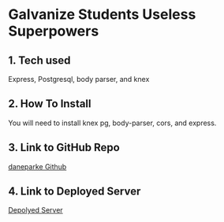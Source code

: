 # Galvanize Students Useless Superpowers
## 1. Tech used

   Express, Postgresql, body parser, and knex
## 2. How To Install
   You will need to install knex pg, body-parser, cors, and express.
## 3. Link to GitHub Repo
[daneparke Github](https://github.com/daneparke/Knex-11-27)

## 4. Link to Deployed Server
[Depolyed Server](https://danes-database-g102-first.herokuapp.com/)





